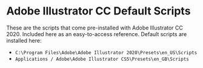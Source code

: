 # Adobe Illustrator CC Default Scripts

These are the scripts that come pre-installed with Adobe Illustrator CC 2020. Included here as an easy-to-access reference. Default scripts are installed here:

* `C:\Program Files\Adobe\Adobe Illustrator 2020\Presets\en_US\Scripts`
* `Applications / Adobe\Adobe Illustrator CS5\Presets\en_GB\Scripts`
